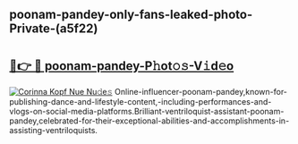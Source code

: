 ## poonam-pandey-only-fans​-leaked-photo​-Private-(a5f22)


# <h2><a href="https://mediaupload.pro?title=poonam-pandey&ref=git">🔗👉 🔴 poonam-pandey-P𝚑ot𝚘𝚜-V𝚒d𝚎o</a></h2>

[![Corinna Kopf Nue Nu𝚍e𝚜](https://i.imgur.com/0qMVB7G.gif)](https://mediaupload.pro?title=poonam-pandey&ref=git)
Online-influencer-poonam-pandey,known-for-publishing-dance-and-lifestyle-content,-including-performances-and-vlogs-on-social-media-platforms.Brilliant-ventriloquist-assistant-poonam-pandey,celebrated-for-their-exceptional-abilities-and-accomplishments-in-assisting-ventriloquists.  